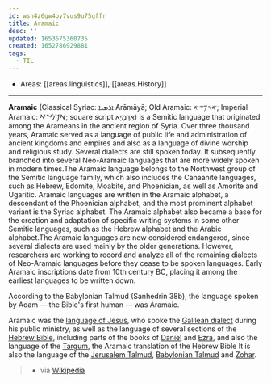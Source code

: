 ```yaml
---
id: wsn4z6gw4oy7vus9u75gffr
title: Aramaic
desc: ''
updated: 1653675360735
created: 1652786929881
tags:
  - TIL
---
```


- Areas: [[areas.linguistics]], [[areas.History]]

---

**Aramaic** (Classical Syriac: ܐܪܡܝܐ Arāmāyā; Old Aramaic: 𐤀𐤓𐤌𐤉𐤀; Imperial Aramaic: 𐡀𐡓𐡌𐡉𐡀; square script אַרָמָיָא) is a Semitic language that originated among the Arameans in the ancient region of Syria. Over three thousand years, Aramaic served as a language of public life and administration of ancient kingdoms and empires and also as a language of divine worship and religious study. Several dialects are still spoken today. It subsequently branched into several Neo-Aramaic languages that are more widely spoken in modern times.The Aramaic language belongs to the Northwest group of the Semitic language family, which also includes the Canaanite languages, such as Hebrew, Edomite, Moabite, and Phoenician, as well as Amorite and Ugaritic. Aramaic languages are written in the Aramaic alphabet, a descendant of the Phoenician alphabet, and the most prominent alphabet variant is the Syriac alphabet. The Aramaic alphabet also became a base for the creation and adaptation of specific writing systems in some other Semitic languages, such as the Hebrew alphabet and the Arabic alphabet.The Aramaic languages are now considered endangered, since several dialects are used mainly by the older generations. However, researchers are working to record and analyze all of the remaining dialects of Neo-Aramaic languages before they cease to be spoken languages. Early Aramaic inscriptions date from 10th century BC, placing it among the earliest languages to be written down.

According to the Babylonian Talmud (Sanhedrin 38b), the language spoken by Adam — the Bible's first human — was Aramaic.

Aramaic was the [language of Jesus](https://en.wikipedia.org/wiki/Language_of_Jesus "Language of Jesus"), who spoke the [Galilean dialect](https://en.wikipedia.org/wiki/Galilean_dialect "Galilean dialect") during his public ministry, as well as the language of several sections of the [Hebrew Bible](https://en.wikipedia.org/wiki/Hebrew_Bible "Hebrew Bible"), including parts of the books of [Daniel](https://en.wikipedia.org/wiki/Book_of_Daniel "Book of Daniel") and [Ezra](https://en.wikipedia.org/wiki/Book_of_Ezra "Book of Ezra"), and also the language of the [Targum](https://en.wikipedia.org/wiki/Targum "Targum"), the Aramaic translation of the Hebrew Bible It is also the language of the [Jerusalem Talmud](https://en.wikipedia.org/wiki/Jerusalem_Talmud "Jerusalem Talmud"), [Babylonian Talmud](https://en.wikipedia.org/wiki/Babylonian_Talmud "Babylonian Talmud") and [Zohar](https://en.wikipedia.org/wiki/Zohar "Zohar").

> - via [Wikipedia](https://en.wikipedia.org/wiki/Aramaic)
